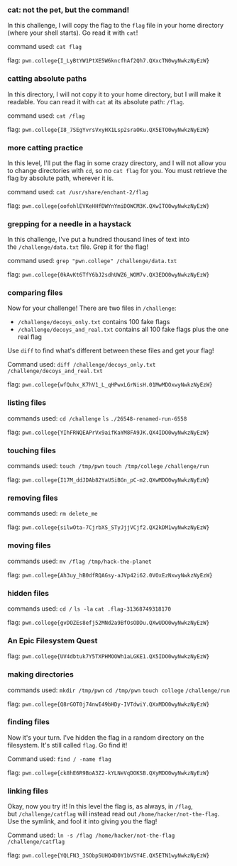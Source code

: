 
### cat: not the pet, but the command! 

In this challenge, I will copy the flag to the `flag` file in your home directory (where your shell starts). Go read it with `cat`!

command used: `cat flag`

flag: `pwn.college{I_LyBtYW1PtXE5W6kncfhAf2Qh7.QXxcTN0wyNwkzNyEzW}`


### catting absolute paths

In this directory, I will not copy it to your home directory, but I will make it readable. You can read it with `cat` at its absolute path: `/flag`.

command used: `cat /flag`

flag: `pwn.college{I8_7SEgYvrsVxyHX1Lsp2sraOKu.QX5ETO0wyNwkzNyEzW}`

### more catting practice 

In this level, I'll put the flag in some crazy directory, and I will not allow you to change directories with `cd`, so no `cat flag` for you. You must retrieve the flag by absolute path, wherever it is.

command used: `cat /usr/share/enchant-2/flag`

flag: `pwn.college{oofohlEVKeHHfDWYnYmiDOWCM3K.QXwITO0wyNwkzNyEzW}`

### grepping for a needle in a haystack 

In this challenge, I've put a hundred thousand lines of text into the `/challenge/data.txt` file. Grep it for the flag!


command used: `grep "pwn.college" /challenge/data.txt`

flag: `pwn.college{0kAvKt6TfY6bJ2sdhUWZ6_WOM7v.QX3EDO0wyNwkzNyEzW}`

### comparing files 

Now for your challenge! There are two files in `/challenge`:

- `/challenge/decoys_only.txt` contains 100 fake flags
- `/challenge/decoys_and_real.txt` contains all 100 fake flags plus the one real flag

Use `diff` to find what's different between these files and get your flag!

Command used: `diff /challenge/decoys_only.txt /challenge/decoys_and_real.txt`

flag: `pwn.college{wfQuhx_K7hV1_L_qHPwxLGrNisH.01MwMDOxwyNwkzNyEzW}`


### listing files 

commands used: 
`cd /challenge`
`ls`
`./26548-renamed-run-6558`

flag: `pwn.college{YIhFRNQEAPrVx9aifKaYM8FA9JK.QX4IDO0wyNwkzNyEzW}`


### touching files

commands used: 
`touch /tmp/pwn`
`touch /tmp/college`
`/challenge/run`

flag: `pwn.college{I17M_ddJDAb82YaUSiBGn_pC-m2.QXwMDO0wyNwkzNyEzW}`

### removing files 

commands used: `rm delete_me`

flag: `pwn.college{silwOta-7CjrbXS_STyJjjVCjf2.QX2kDM1wyNwkzNyEzW}`


### moving files 

commands used: `mv /flag /tmp/hack-the-planet`


flag: `pwn.college{Ah3uy_hB0dfRQAGsy-aJVp42i62.0VOxEzNxwyNwkzNyEzW}`


### hidden files 

commands used: 
`cd /`
`ls -la`
`cat .flag-31368749318170`

flag: `pwn.college{gvDOZEs8efj52MNd2a9BfOsODDu.QXwUDO0wyNwkzNyEzW}`


### An Epic Filesystem Quest

flag: `pwn.college{UV4dbtuk7Y5TXPHMOOWh1aLGKE1.QX5IDO0wyNwkzNyEzW}`

### making directories 

commands used: 
`mkdir /tmp/pwn`
`cd /tmp/pwn`
`touch college`
`/challenge/run`

flag: `pwn.college{Q8rGOT0j74nwI49bHDy-IVTdwiY.QXxMDO0wyNwkzNyEzW}`


### finding files 

Now it's your turn. I've hidden the flag in a random directory on the filesystem. It's still called `flag`. Go find it!

Command used: `find / -name flag`

flag: `pwn.college{ck8hE6R9BoA3Z2-kYLNeVqDOKSB.QXyMDO0wyNwkzNyEzW}`


### linking files 

Okay, now you try it! In this level the flag is, as always, in `/flag`, but `/challenge/catflag` will instead read out `/home/hacker/not-the-flag`. Use the symlink, and fool it into giving you the flag!

Command used: 
`ln -s /flag /home/hacker/not-the-flag`
`/challenge/catflag`

flag: `pwn.college{YQLFN3_3SObpSUHQ4D0Y1bVSY4E.QX5ETN1wyNwkzNyEzW}`



